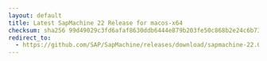 ```yaml
---
layout: default
title: Latest SapMachine 22 Release for macos-x64
checksum: sha256 99d49029c3fd6afaf8630ddb6444e879b203fe50c868b2e24c6b738330ed9876
redirect_to:
  - https://github.com/SAP/SapMachine/releases/download/sapmachine-22.0.1/sapmachine-jdk-22.0.1_macos-x64_bin.tar.gz
---
```

